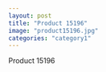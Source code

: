 ```yaml
---
layout: post
title: "Product 15196"
image: "product15196.jpg"
categories: "category1"
---
```

Product 15196
